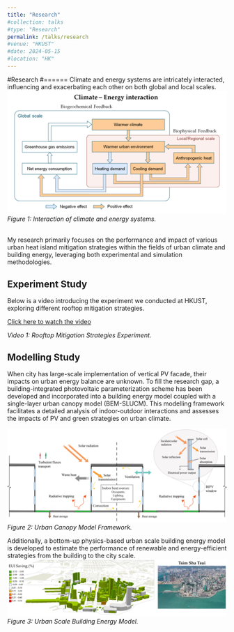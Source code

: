 ```yaml
---
title: "Research"
#collection: talks
#type: "Research"
permalink: /talks/research
#venue: "HKUST"
#date: 2024-05-15
#location: "HK"
---
```

#Research
#======
Climate and energy systems are intricately interacted, influencing and exacerbating each other on both global and local scales.
![Climate-Energy Interaction Diagram](/images/C_E.png)
*Figure 1: Interaction of climate and energy systems.*

<br>
My research primarily focuses on the performance and impact of various urban heat island mitigation strategies within the fields of urban climate and building energy, leveraging both experimental and simulation methodologies. 
<br>
<h2>Experiment Study</h2>
Below is a video introducing the experiment we conducted at HKUST, exploring different rooftop mitigation strategies.

  [Click here to watch the video](http://chenlt326.github.io/files/PVIGR_480p.mp4)

*Video 1: Rooftop Mitigation Strategies Experiment.*
<br>

<h2>Modelling Study</h2>
When city has large-scale implementation of vertical PV facade, their impacts on urban energy balance are unknown. To fill the research gap, a building-integrated photovoltaic parameterization scheme has been developed and incorporated into a building energy model coupled with a single-layer urban canopy model (BEM-SLUCM). This modelling framework facilitates a detailed analysis of indoor-outdoor interactions and assesses the impacts of PV and green strategies on urban climate.

![UCM Diagram](/images/UCM.png)
*Figure 2: Urban Canopy Model Framework.*


Additionally, a bottom-up physics-based urban scale building energy model is developed to estimate the performance of renewable and energy-efficient strategies from the building to the city scale.
![Urban Building Energy Model](/images/UBEM.png)
*Figure 3: Urban Scale Building Energy Model.*
